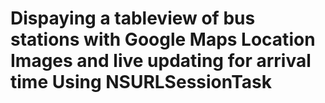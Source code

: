 # Dispaying a tableview of bus stations with Google Maps Location Images and live updating for arrival time Using NSURLSessionTask

